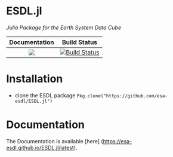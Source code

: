 # ESDL.jl

*Julia Package for the Earth System Data Cube*

| **Documentation**                                                                                                        | **Build Status**                                                                                |
|:-------------------------------------------------------------------------------:|:-----------------------------------------------------------------------------------------------:|
| [![](https://img.shields.io/badge/docs-latest-blue.svg)](https://esa-esdl.github.io/ESDL.jl/latest) | [![Build Status](https://travis-ci.org/esa-esdl/ESDL.jl.svg?branch=master)](https://travis-ci.org/esa-esdl/ESDL.jl)|

# Installation

- clone the ESDL package
`Pkg.clone("https://github.com/esa-esdl/ESDL.jl")`

# Documentation

The Documentation is available [here]
(https://esa-esdl.github.io/ESDL.jl/latest).
